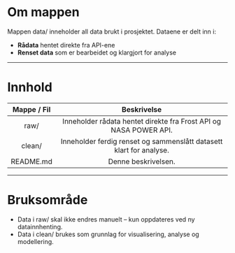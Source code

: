# Om mappen

Mappen data/ inneholder all data brukt i prosjektet. Dataene er delt inn i:
- **Rådata** hentet direkte fra API-ene
- **Renset data** som er bearbeidet og klargjort for analyse

---

# Innhold

| Mappe / Fil          | Beskrivelse                                           |
|:--------------------:|:----------------------------------------------------:|
|  raw/                | Inneholder rådata hentet direkte fra Frost API og NASA POWER API. |
|  clean/              | Inneholder ferdig renset og sammenslått datasett klart for analyse. |
|  README.md           | Denne beskrivelsen.                                   |

---

# Bruksområde

- Data i raw/ skal ikke endres manuelt – kun oppdateres ved ny datainnhenting.
- Data i clean/ brukes som grunnlag for visualisering, analyse og modellering.
